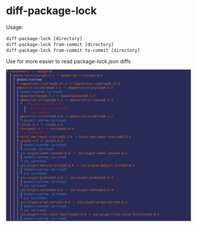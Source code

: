 diff-package-lock
===

Usage:
```
diff-package-lock [directory]
diff-package-lock from-commit [directory]
diff-package-lock from-commit to-commit [directory]
```

Use for more easier to read package-lock.json diffs

![screenshot](./screenshot.png?raw=true)
